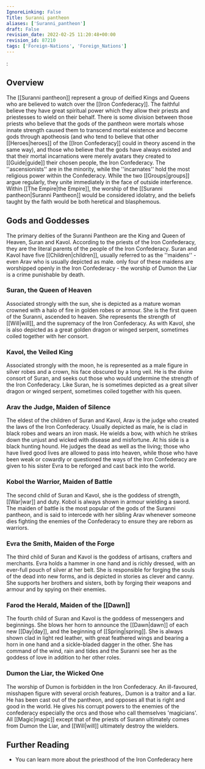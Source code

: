 ```yaml
---
IgnoreLinking: False
Title: Suranni pantheon
aliases: ['Suranni_pantheon']
draft: False
revision_date: 2022-02-25 11:20:48+00:00
revision_id: 87210
tags: ['Foreign-Nations', 'Foreign_Nations']
---
```


:
## Overview
The [[Suranni pantheon]] represent a group of deified Kings and Queens who are believed to watch over the [[Iron Confederacy]]. The faithful believe they have great spiritual power which they allow their priests and priestesses to wield on their behalf.
There is some division between those priests who believe that the gods of the pantheon were mortals whose innate strength caused them to transcend mortal existence and become gods through apotheosis (and who tend to believe that other [[Heroes|heroes]] of the [[Iron Confederacy]] could in theory ascend in the same way), and those who believe that the gods have always existed and that their mortal incarnations were merely avatars they created to [[Guide|guide]] their chosen people, the Iron Confederacy. The ''ascensionists'' are in the minority, while the ''incarnates'' hold the most religious power within the Confederacy. While the two [[Groups|groups]] argue regularly, they unite immediately in the face of outside interference.
Within [[The Empire|the Empire]], the worship of the [[Suranni pantheon|Suranni Pantheon]] would be considered idolatry, and the beliefs taught by the faith would be both heretical and blasphemous.
## Gods and Goddesses
The primary deities of the Suranni Pantheon are the King and Queen of Heaven, Suran and Kavol. According to the priests of the Iron Confederacy, they are the literal parents of the people of the Iron Confederacy. Suran and Kavol have five [[Children|children]], usually referred to as the ''maidens'' - even Arav who is usually depicted as male. only four of these maidens are worshipped openly in the Iron Confederacy - the worship of Dumon the Liar is a crime punishable by death.
### Suran, the Queen of Heaven
Associated strongly with the sun, she is depicted as a mature woman crowned with a halo of fire in golden robes or armour. She is the first queen of the Suranni, ascended to heaven. She represents the strength of [[Will|will]], and the supremacy of the Iron Confederacy. As with Kavol, she is also depicted as a great golden dragon or winged serpent, sometimes coiled together with her consort. 
### Kavol, the Veiled King
Associated strongly with the moon, he is represented as a male figure in silver robes and a crown, his face obscured by a long veil. He is the divine consort of Suran, and seeks out those who would undermine the strength of the Iron Confederacy. Like Suran, he is sometimes depicted as a great silver dragon or winged serpent, sometimes coiled together with his queen.
### Arav the Judge, Maiden of Silence
The eldest of the children of Suran and Kavol, Arav is the judge who created the laws of the Iron Confederacy. Usually depicted as male, he is clad in black robes and wears an iron mask. He wields a bow, with which he strikes down the unjust and wicked with disease and misfortune. At his side is a black hunting hound. He judges the dead as well as the living; those who have lived good lives are allowed to pass into heaven, while those who have been weak or cowardly or questioned the ways of the Iron Confederacy are given to his sister Evra to be reforged and cast back into the world.
### Kobol the Warrior, Maiden of Battle
The second child of Suran and Kavol, she is the goddess of strength, [[War|war]] and duty. Kobol is always shown in armour wielding a sword. The maiden of battle is the most popular of the gods of the Suranni pantheon, and is said to intercede with her sibling Arav whenever someone dies fighting the enemies of the Confederacy to ensure they are reborn as warriors. 
### Evra the Smith, Maiden of the Forge
The third child of Suran and Kavol is the goddess of artisans, crafters and merchants. Evra holds a hammer in one hand and is richly dressed, with an ever-full pouch of silver at her belt. She is responsible for forging the souls of the dead into new forms, and is depicted in stories as clever and canny. She supports her brothers and sisters, both by forging their weapons and armour and by spying on their enemies.
### Farod the Herald, Maiden of the [[Dawn]]
The fourth child of Suran and Kavol is the goddess of messengers and beginnings. She blows her horn to announce the [[Dawn|dawn]] of each new [[Day|day]], and the beginning of [[Spring|spring]]. She is always shown clad in light red leather, with great feathered wings and bearing a horn in one hand and a sickle-bladed dagger in the other. She has command of the wind, rain and tides and the Suranni see her as the goddess of love in addition to her other roles.
### Dumon the Liar, the Wicked One
The worship of Dumon is forbidden in the Iron Confederacy. An ill-favoured, misshapen figure with several orcish features,. Dumon is a traitor and a liar. He has been cast out of the pantheon, and opposes all that is right and good in the world. He gives his corrupt powers to the enemies of the confederacy especially the orcs and those who call themselves 'magicians'. All [[Magic|magic]] except that of the priests of Surann ultimately comes from Dumon the Liar, and [[Will|will]] ultimately destroy the wielders.
## Further Reading
* You can learn more about the priesthood of the Iron Confederacy here
